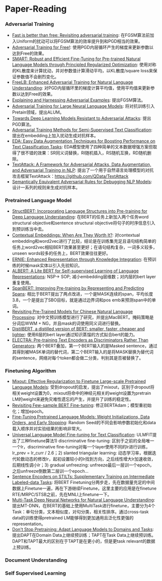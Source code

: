 # Paper-Reading


### Adversarial Training
* [Fast is better than free: Revisiting adversarial training](https://arxiv.org/abs/2001.03994): 在FGSM算法前加入Uniform的扰动可以将FGSM算法的效率提升到和PGD相当的效果。
* [Adversarial Training for Free!](https://arxiv.org/abs/1904.12843): 使用PGD内层循环产生的梯度来更新参数以达到Free的效果。
* [SMART: Robust and Efficient Fine-Tuning for Pre-trained Natural Language Models through Principled Regularized Optimization](https://arxiv.org/abs/1911.03437): 使用对称的KL散度来计算扰动，并对参数值计算滑动平均，以KL散度/square loss来保证参数值不会剧烈变化。
* [FreeLB: Enhanced Adversarial Training for Natural Language Understanding](https://arxiv.org/abs/1909.11764): 对PGD内层循环里的梯度计算平均值，使用平均值来更新参数以达到Free的效果。
* [Explaining and Harnessing Adversarial Examples](https://arxiv.org/abs/1412.6572): 提出FGSM算法。
* [Adversarial Training for Large Neural Language Models](https://arxiv.org/abs/2004.08994): 将对抗训练引入Pretain领域，提出ALUM。
* [Towards Deep Learning Models Resistant to Adversarial Attacks](https://arxiv.org/abs/1706.06083): 提出PGD算法。
* [Adversarial Training Methods for Semi-Supervised Text Classification](https://arxiv.org/abs/1605.07725): 提出在embedding上加入扰动生成对抗样本。
* [EDA: Easy Data Augmentation Techniques for Boosting Performance on Text Classification Tasks](https://arxiv.org/abs/1901.11196): EDA模型使用了四种简单的文本数据增强方案但取得了很不错的效果：SR同义词替换，RI随机插入，RS随机互换，RD随机删除。
* [TextAttack: A Framework for Adversarial Attacks, Data Augmentation, and Adversarial Training in NLP](https://arxiv.org/abs/2005.05909): 提出了一个用于自然语言处理模型的对抗攻击框架TextAttack：https://github.com/QData/TextAttack
* [Semantically Equivalent Adversarial Rules for Debugging NLP Models](https://www.aclweb.org/anthology/P18-1079/): 设计一系列的规则来生成对抗样本。


### Pretrained Language Model
* [StructBERT: Incorporating Language Structures into Pre-training for Deep Language Understanding](https://arxiv.org/abs/1908.04577): 在BERT的任务上新加入两个任务word structural objective和sentence structural objective将句子的时序信息引入到预训练当中去。
* [Contextual Embeddings: When Are They Worth It?](https://arxiv.org/abs/2005.09117): 对contextual embedding和word2vec进行了比较，结论是在训练集充足且语句结构简单的任务上word2vec相较BERT效果甚至更好；在语句结构复杂，一词多义较多，unseen words较多的任务上，BERT效果往往更好。
* [ERNIE: Enhanced Representation through Knowledge Integration](https://arxiv.org/abs/1904.09223): 在预训练的时候mask实体以引入先验知识。
* [ALBERT: A Lite BERT for Self-supervised Learning of Language Representations](https://arxiv.org/abs/1909.11942): NSP-> SOP; 减小embedding层维数；对内层的bert layer重复使用。
* [SpanBERT: Improving Pre-training by Representing and Predicting Spans](https://arxiv.org/abs/1907.10529): 相比于BERT提出了两点改进，一个是MASK连续的span，平均长度3.8，一个是提出了SBO目标，就是通过边界词和pos emb来预测span中的单词。
* [Revisiting Pre-Trained Models for Chinese Natural Language Processing](https://arxiv.org/abs/2004.13922): 对中文预训练模型进行了研究，并提出MacBERT。掩码策略是分词后WWM + NG，并且mask的词使用同义词进行替换。
* [DistilBERT, a distilled version of BERT: smaller, faster, cheaper and lighter](https://arxiv.org/abs/1910.01108): 使用6层的bert layer通过知识蒸馏的方式拟合bert的能力。
* [ELECTRA: Pre-training Text Encoders as Discriminators Rather Than Generators](https://arxiv.org/abs/2003.10555): 两个BERT叠加，第一个BERT输入的是Masked sentence，通过其得到被MASK单词的替代词，第二个BERT输入的是将MASK替换为替代词的sentence，网络对每个token都会做二分类，判别其是否被替换了。


### Finetuning Algorithm
* [Mixout: Effective Regularization to Finetune Large-scale Pretrained Language Models](https://arxiv.org/abs/1909.11299): 受到dropout的启发，提出了mixout，区别于dropout将相关weight设置为0，mixout将命中的神经元相关的weight设置为pretrain LM的weight来避免灾难性遗忘的产生，并提升了训练的稳定性。
* [Revisiting Few-sample BERT Fine-tuning](https://arxiv.org/abs/2006.05987): 修正BERTAdam；模型重初始化；增加epoch。
* [Fine-Tuning Pretrained Language Models: Weight Initializations, Data Orders, and Early Stopping](https://arxiv.org/abs/2002.06305): Random Seed的不同会影响参数初始化和data载入顺序并对实验结果的影响非常大。
* [Universal Language Model Fine-tuning for Text Classification](https://arxiv.org/abs/1801.06146): ULMFIT提出了三种finetune算法1) discriminative fine-tuning: 区别于之前的全局唯一一个lr，discriminative fine-tuning对每一个layer使用不同的lr进行训练，lr_prev = lr_curr / 2.6；2) slanted triangular learning: 动态学习率，根据迭代轮数动态的修改lr，起初设置较小的lr找到方向，之后线性增大lr加速收敛，后期线性调小lr；3) gradual unfreezing: unfreeze最后一层训一个epoch，之后unfreeze倒数第二层训一个epoch...
* [Sentence Encoders on STILTs: Supplementary Training on Intermediate Labeled-data Tasks](https://arxiv.org/abs/1811.01088): 将BERT Finetuning分两步走，先在数据量充足的中间数据上Finetune一遍，再在下游继续Finetune，这里主要的应用是在finetune RTE/MRPC/STSB之前，先在MNLI上finetune一下。
* [Multi-Task Deep Neural Networks for Natural Language Understanding](https://arxiv.org/abs/1901.11504): 提出MT-DNN，在BERT的基础上使用MultiTask进行finetune，主要分为4个Task：单句分类，文本相似度，对句分类，相关性排序。通过cross-task data的训练使得pretrained LM能够得到更加通用且泛化性更强的representation。
* [Don't Stop Pretraining: Adapt Language Models to Domains and Tasks](https://arxiv.org/abs/2004.10964): 提出DAPT在Domain Data上继续预训练；TAPT在Task Data上继续预训练。DAPT和TAPT最大的区别在于TAPT是在更小的，但是更task relevant的数据上预训练。


### Document Understanding


### Self Supervised Learning
